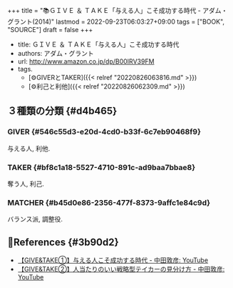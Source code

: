 +++
title = "📚ＧＩＶＥ ＆ ＴＡＫＥ「与える人」こそ成功する時代 - アダム・グラント(2014)"
lastmod = 2022-09-23T06:03:27+09:00
tags = ["BOOK", "SOURCE"]
draft = false
+++

-   title: ＧＩＶＥ ＆ ＴＡＫＥ「与える人」こそ成功する時代
-   authors: アダム・グラント
-   url: <http://www.amazon.co.jp/dp/B00IRV39FM>
-   tags.
    -   [⚙GIVERとTAKER]({{< relref "20220826063816.md" >}})
    -   [⚙利己と利他]({{< relref "20220826062309.md" >}})


## ３種類の分類 {#d4b465}


### GIVER {#546c55d3-e20d-4cd0-b33f-6c7eb90468f9}

与える人, 利他.


### TAKER {#bf8c1a18-5527-4710-891c-ad9baa7bbae8}

奪う人, 利己.


### MATCHER {#b45d0e86-2356-477f-8373-9affc1e84c9d}

バランス派, 調整役.


## 🔗References {#3b90d2}

-   [【GIVE&TAKE①】与える人こそ成功する時代 - 中田敦彦: YouTube](https://www.youtube.com/watch?v=qTW80vS7_BQ)
-   [【GIVE&TAKE②】人当たりのいい戦略型テイカーの見分け方 - 中田敦彦: YouTube](https://www.youtube.com/watch?v=ul89v4C1Pxg&t=0s)
